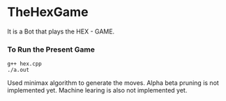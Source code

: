 # TheHexGame
It is a Bot that plays the HEX - GAME. 

### To Run the Present Game
		
	g++ hex.cpp
	./a.out


Used minimax algorithm to generate the moves.
Alpha beta pruning is not implemented yet.
Machine learing is also not implemented yet.
